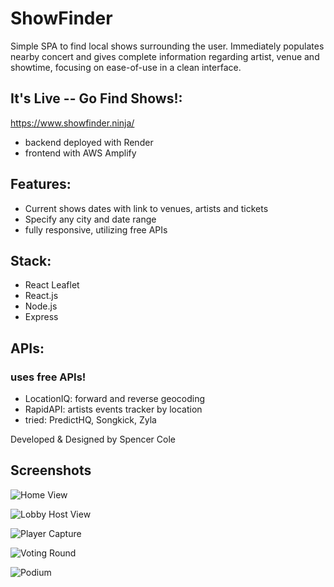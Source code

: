 # ShowFinder

Simple SPA to find local shows surrounding the user. Immediately populates nearby concert and gives complete information regarding artist, venue and showtime, focusing on ease-of-use in a clean interface. 

## It's Live -- Go Find Shows!:
https://www.showfinder.ninja/

- backend deployed with Render
- frontend with AWS Amplify

## Features:

- Current shows dates with link to venues, artists and tickets
- Specify any city and date range
- fully responsive, utilizing free APIs

## Stack:

- React Leaflet
- React.js
- Node.js
- Express

## APIs:

### uses free APIs!
- LocationIQ: forward and reverse geocoding
- RapidAPI: artists events tracker by location
- tried: PredictHQ, Songkick, Zyla



Developed & Designed by Spencer Cole



## Screenshots

![Home View](https://github.com/colespen/MadCap/blob/master/docs/home.png)
<br>

![Lobby Host View](https://github.com/colespen/MadCap/blob/master/docs/lobby.png)
<br>

![Player Capture](https://github.com/colespen/MadCap/blob/master/docs/game-phase.png)
<br>

![Voting Round](https://github.com/colespen/MadCap/blob/master/docs/vote-phase.png)
<br>

![Podium](https://github.com/colespen/MadCap/blob/master/docs/podium-phase.png)